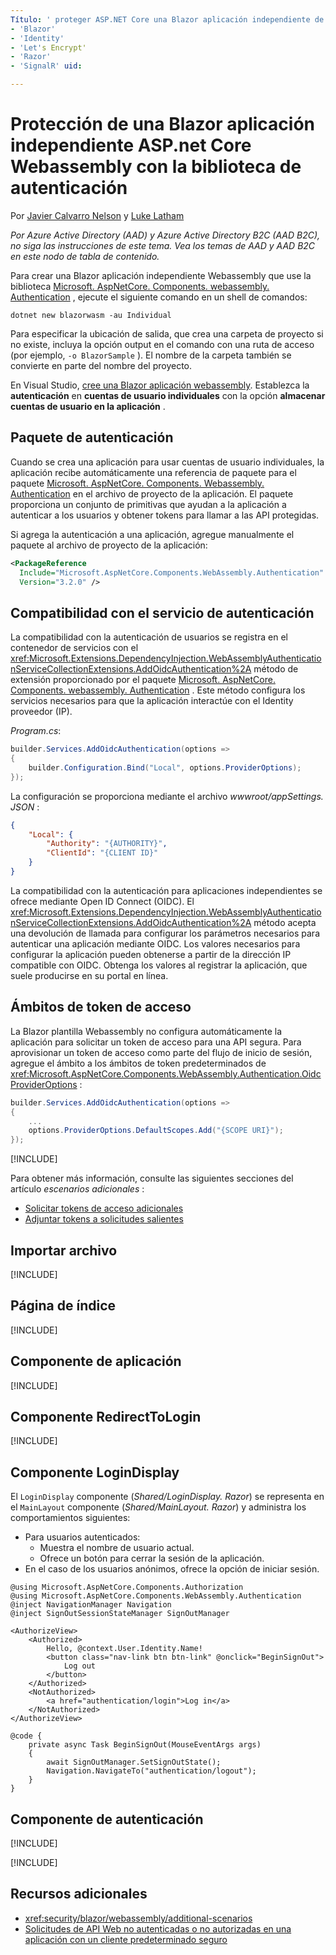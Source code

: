 ```yaml
---
Título: ' proteger ASP.NET Core una Blazor aplicación independiente de Webassembly con la biblioteca de autenticación ' Author: Description: monikerRange: MS. Author: MS. Custom: MS. Date: no-LOC:
- 'Blazor'
- 'Identity'
- 'Let's Encrypt'
- 'Razor'
- 'SignalR' uid: 

---
```

# <a name="secure-an-aspnet-core-blazor-webassembly-standalone-app-with-the-authentication-library"></a>Protección de una Blazor aplicación independiente ASP.net Core Webassembly con la biblioteca de autenticación

Por [Javier Calvarro Nelson](https://github.com/javiercn) y [Luke Latham](https://github.com/guardrex)

*Por Azure Active Directory (AAD) y Azure Active Directory B2C (AAD B2C), no siga las instrucciones de este tema. Vea los temas de AAD y AAD B2C en este nodo de tabla de contenido.*

Para crear una Blazor aplicación independiente Webassembly que use la biblioteca [Microsoft. AspNetCore. Components. webassembly. Authentication](https://www.nuget.org/packages/Microsoft.AspNetCore.Components.WebAssembly.Authentication/) , ejecute el siguiente comando en un shell de comandos:

```dotnetcli
dotnet new blazorwasm -au Individual
```

Para especificar la ubicación de salida, que crea una carpeta de proyecto si no existe, incluya la opción output en el comando con una ruta de acceso (por ejemplo, `-o BlazorSample` ). El nombre de la carpeta también se convierte en parte del nombre del proyecto.

En Visual Studio, [cree una Blazor aplicación webassembly](xref:blazor/get-started). Establezca la **autenticación** en **cuentas de usuario individuales** con la opción **almacenar cuentas de usuario en la aplicación** .

## <a name="authentication-package"></a>Paquete de autenticación

Cuando se crea una aplicación para usar cuentas de usuario individuales, la aplicación recibe automáticamente una referencia de paquete para el paquete [Microsoft. AspNetCore. Components. Webassembly. Authentication](https://www.nuget.org/packages/Microsoft.AspNetCore.Components.WebAssembly.Authentication/) en el archivo de proyecto de la aplicación. El paquete proporciona un conjunto de primitivas que ayudan a la aplicación a autenticar a los usuarios y obtener tokens para llamar a las API protegidas.

Si agrega la autenticación a una aplicación, agregue manualmente el paquete al archivo de proyecto de la aplicación:

```xml
<PackageReference 
  Include="Microsoft.AspNetCore.Components.WebAssembly.Authentication" 
  Version="3.2.0" />
```

## <a name="authentication-service-support"></a>Compatibilidad con el servicio de autenticación

La compatibilidad con la autenticación de usuarios se registra en el contenedor de servicios con el <xref:Microsoft.Extensions.DependencyInjection.WebAssemblyAuthenticationServiceCollectionExtensions.AddOidcAuthentication%2A> método de extensión proporcionado por el paquete [Microsoft. AspNetCore. Components. webassembly. Authentication](https://www.nuget.org/packages/Microsoft.AspNetCore.Components.WebAssembly.Authentication/) . Este método configura los servicios necesarios para que la aplicación interactúe con el Identity proveedor (IP).

*Program.cs*:

```csharp
builder.Services.AddOidcAuthentication(options =>
{
    builder.Configuration.Bind("Local", options.ProviderOptions);
});
```

La configuración se proporciona mediante el archivo *wwwroot/appSettings. JSON* :

```json
{
    "Local": {
        "Authority": "{AUTHORITY}",
        "ClientId": "{CLIENT ID}"
    }
}
```

La compatibilidad con la autenticación para aplicaciones independientes se ofrece mediante Open ID Connect (OIDC). El <xref:Microsoft.Extensions.DependencyInjection.WebAssemblyAuthenticationServiceCollectionExtensions.AddOidcAuthentication%2A> método acepta una devolución de llamada para configurar los parámetros necesarios para autenticar una aplicación mediante OIDC. Los valores necesarios para configurar la aplicación pueden obtenerse a partir de la dirección IP compatible con OIDC. Obtenga los valores al registrar la aplicación, que suele producirse en su portal en línea.

## <a name="access-token-scopes"></a>Ámbitos de token de acceso

La Blazor plantilla Webassembly no configura automáticamente la aplicación para solicitar un token de acceso para una API segura. Para aprovisionar un token de acceso como parte del flujo de inicio de sesión, agregue el ámbito a los ámbitos de token predeterminados de <xref:Microsoft.AspNetCore.Components.WebAssembly.Authentication.OidcProviderOptions> :

```csharp
builder.Services.AddOidcAuthentication(options =>
{
    ...
    options.ProviderOptions.DefaultScopes.Add("{SCOPE URI}");
});
```

[!INCLUDE[](~/includes/blazor-security/azure-scope.md)]

Para obtener más información, consulte las siguientes secciones del artículo *escenarios adicionales* :

* [Solicitar tokens de acceso adicionales](xref:security/blazor/webassembly/additional-scenarios#request-additional-access-tokens)
* [Adjuntar tokens a solicitudes salientes](xref:security/blazor/webassembly/additional-scenarios#attach-tokens-to-outgoing-requests)

## <a name="imports-file"></a>Importar archivo

[!INCLUDE[](~/includes/blazor-security/imports-file-standalone.md)]

## <a name="index-page"></a>Página de índice

[!INCLUDE[](~/includes/blazor-security/index-page-authentication.md)]

## <a name="app-component"></a>Componente de aplicación

[!INCLUDE[](~/includes/blazor-security/app-component.md)]

## <a name="redirecttologin-component"></a>Componente RedirectToLogin

[!INCLUDE[](~/includes/blazor-security/redirecttologin-component.md)]

## <a name="logindisplay-component"></a>Componente LoginDisplay

El `LoginDisplay` componente (*Shared/LoginDisplay. Razor*) se representa en el `MainLayout` componente (*Shared/MainLayout. Razor*) y administra los comportamientos siguientes:

* Para usuarios autenticados:
  * Muestra el nombre de usuario actual.
  * Ofrece un botón para cerrar la sesión de la aplicación.
* En el caso de los usuarios anónimos, ofrece la opción de iniciar sesión.

```razor
@using Microsoft.AspNetCore.Components.Authorization
@using Microsoft.AspNetCore.Components.WebAssembly.Authentication
@inject NavigationManager Navigation
@inject SignOutSessionStateManager SignOutManager

<AuthorizeView>
    <Authorized>
        Hello, @context.User.Identity.Name!
        <button class="nav-link btn btn-link" @onclick="BeginSignOut">
            Log out
        </button>
    </Authorized>
    <NotAuthorized>
        <a href="authentication/login">Log in</a>
    </NotAuthorized>
</AuthorizeView>

@code {
    private async Task BeginSignOut(MouseEventArgs args)
    {
        await SignOutManager.SetSignOutState();
        Navigation.NavigateTo("authentication/logout");
    }
}
```

## <a name="authentication-component"></a>Componente de autenticación

[!INCLUDE[](~/includes/blazor-security/authentication-component.md)]

[!INCLUDE[](~/includes/blazor-security/troubleshoot.md)]

## <a name="additional-resources"></a>Recursos adicionales

* <xref:security/blazor/webassembly/additional-scenarios>
* [Solicitudes de API Web no autenticadas o no autorizadas en una aplicación con un cliente predeterminado seguro](xref:security/blazor/webassembly/additional-scenarios#unauthenticated-or-unauthorized-web-api-requests-in-an-app-with-a-secure-default-client)
